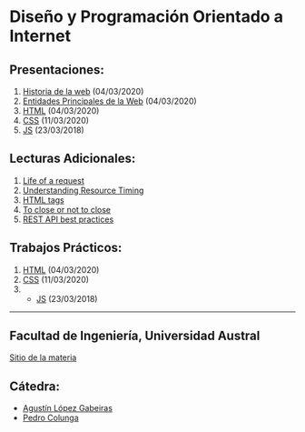# Diseño y Programación Orientado a Internet

## Presentaciones:

1. [Historia de la web](history) (04/03/2020)
2. [Entidades Principales de la Web](entities) (04/03/2020)
3. [HTML](html) (04/03/2020)
4. [CSS](styles) (11/03/2020)
5. [JS](js) (23/03/2018)
<!--6. [Structured Data](structured-data) (06/04/2018)-->

## Lecturas Adicionales:

1. [Life of a request](http://igoro.com/archive/what-really-happens-when-you-navigate-to-a-url) 
2. [Understanding Resource Timing](https://developers.google.com/web/tools/chrome-devtools/network-performance/understanding-resource-timing)
2. [HTML tags](http://www.w3schools.com/tags)
3. [To close or not to close](http://www.colorglare.com/2014/02/03/to-close-or-not-to-close.html)
4. [REST API best practices](https://www.merixstudio.com/blog/best-practices-rest-api-development/)

## Trabajos Prácticos:

1. [HTML](practice/html) (04/03/2020)
2. [CSS](practice/styles) (11/03/2020)
3. - [JS](practice/js) (23/03/2018)
<!--   - [JS++](practice/js++) (23/03/2018)-->
<!--4. [Scrapping](practice/scrapping) (06/04/2018)-->
<!--5. [RestApi](practice/restapi) (13/04/2018)-->
<!--6. [Visualization](practice/visualization) (skip)-->
<!--7. [Serverless](practice/serverless) (20/04/2018)-->
<!--8. [Batalla Naval](practice/papoy) (04/05/2018)-->


<!--## Presentaciones-->

<!--
1. Webpack & babel
3. Styling exteroids: less, sass, scss. Frameworks: Pure, Bootstrap, Bulma
4. Rendering: ReactJs, Angular 2, Polymer
5. Unit testing with Jest
6. E2E testing with Webdriver/Selenium
7. Benchmarking: tools and best practices
8. Rxjs
9. Play, Nodejs+Express, AkkaHttp
-->

---

## Facultad de Ingeniería, Universidad Austral

[Sitio de la materia](http://facultaddeingenieria.github.io/dpoi)

## Cátedra:

* [Agustín López Gabeiras](//github.com/agustinlg)
* [Pedro Colunga](//github.com/pcolunga)
